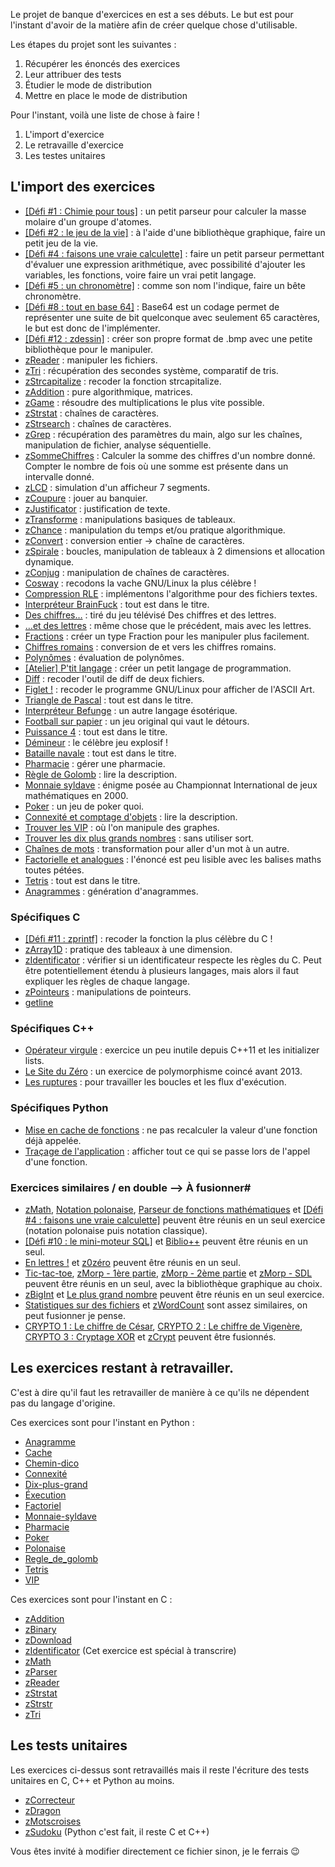 Le projet de banque d'exercices en est a ses débuts. Le but est pour l'instant d'avoir de la matière afin de créer quelque chose d'utilisable.

Les étapes du projet sont les suivantes :

1. Récupérer les énoncés des exercices
2. Leur attribuer des tests
3. Étudier le mode de distribution
4. Mettre en place le mode de distribution


Pour l'instant, voilà une liste de chose à faire !

  1) L'import d'exercice
  2) Le retravaille d'exercice
  3) Les testes unitaires

L'import des exercices
-------------------

  - [[Défi #1 : Chimie pour tous]](http://fr.openclassrooms.com/forum/sujet/fait-defis-1-zmol-la-chimie-pour-tous-73164) : un petit parseur pour calculer la masse molaire d'un groupe d'atomes.
  - [[Défi #2 : le jeu de la vie]](http://fr.openclassrooms.com/forum/sujet/fait-defis-2-le-jeu-de-la-vie-79892) : à l'aide d'une bibliothèque graphique, faire un petit jeu de la vie.
  - [[Défi #4 : faisons une vraie calculette]](http://fr.openclassrooms.com/forum/sujet/fait-defis-4-faisons-une-vraie-calculette-88111) : faire un petit parseur permettant d'évaluer une expression arithmétique, avec possibilité d'ajouter les variables, les fonctions, voire faire un vrai petit langage.
  - [[Défi #5 : un chronomètre]](http://fr.openclassrooms.com/forum/sujet/fait-defis-5-un-chronometre-77081) : comme son nom l'indique, faire un bête chronomètre.
  - [[Défi #8 : tout en base 64]](http://fr.openclassrooms.com/forum/sujet/defis-8-tout-en-base64-19054?page=1) : Base64 est un codage permet de représenter une suite de bit quelconque avec seulement 65 caractères, le but est donc de l'implémenter.
  - [[Défi #12 : zdessin]](http://fr.openclassrooms.com/forum/sujet/defis-12-zdessin-30177) : créer son propre format de .bmp avec une petite bibliothèque pour le manipuler.
  - [zReader](http://fr.openclassrooms.com/forum/sujet/exercices-pour-debutants-en-c-16443#message-3053268) : manipuler les fichiers.
  - [zTri](http://fr.openclassrooms.com/forum/sujet/exercices-pour-debutants-en-c-16443?page=6#message-3105977) : récupération des secondes système, comparatif de tris.
  - [zStrcapitalize](http://fr.openclassrooms.com/forum/sujet/exercices-pour-debutants-en-c-16443?page=8#message-3137183) : recoder la fonction strcapitalize.
  - [zAddition](http://fr.openclassrooms.com/forum/sujet/exercices-pour-debutants-en-c-16443?page=11#message-3171021) : pure algorithmique, matrices.
  - [zGame](http://fr.openclassrooms.com/forum/sujet/exercices-pour-debutants-en-c-16443?page=15#message-3334599) : résoudre des multiplications le plus vite possible.
  - [zStrstat](http://fr.openclassrooms.com/forum/sujet/exercices-pour-debutants-en-c-16443?page=21#message-3526460) : chaînes de caractères.
  - [zStrsearch](http://fr.openclassrooms.com/forum/sujet/exercices-pour-debutants-en-c-16443?page=25#message-3643610) : chaînes de caractères.
  - [zGrep](http://fr.openclassrooms.com/forum/sujet/exercices-pour-debutants-en-c-16443?page=30#message-3951095) : récupération des paramètres du main, algo sur les chaînes, manipulation de fichier, analyse séquentielle.
  - [zSommeChiffres](http://fr.openclassrooms.com/forum/sujet/exercices-pour-debutants-en-c-16443?page=45#message-4568956) :  Calculer la somme des chiffres d'un nombre donné. Compter le nombre de fois où une somme est présente dans un intervalle donné.
  - [zLCD](http://fr.openclassrooms.com/forum/sujet/exercices-pour-debutants-en-c-16443?page=53#message-4718325) : simulation d'un afficheur 7 segments.
  - [zCoupure](http://fr.openclassrooms.com/forum/sujet/exercices-pour-debutants-en-c-16443?page=53#message-4756572) : jouer au banquier.
  - [zJustificator](http://fr.openclassrooms.com/forum/sujet/exercices-pour-debutants-en-c-suite-31735?page=2#message-4906896) : justification de texte.
  - [zTransforme](http://fr.openclassrooms.com/forum/sujet/exercices-pour-debutants-en-c-suite-31735?page=2#message-4977843) : manipulations basiques de tableaux.
  - [zChance](http://fr.openclassrooms.com/forum/sujet/exercices-pour-debutants-en-c-suite-31735?page=3#message-5092262) : manipulation du temps et/ou pratique algorithmique.
  - [zConvert](http://fr.openclassrooms.com/forum/sujet/exercices-pour-debutants-en-c-suite-31735?page=6#message-5179815) : conversion entier -> chaîne de caractères.
  - [zSpirale](http://fr.openclassrooms.com/forum/sujet/exercices-pour-debutants-en-c-suite-31735?page=7#message-5587869) : boucles, manipulation de tableaux à 2 dimensions et allocation dynamique.
  - [zConjug](http://fr.openclassrooms.com/forum/sujet/exercices-pour-debutants-en-c-suite-31735?page=8#message-5994797) : manipulation de chaînes de caractères.
  - [Cosway](https://openclassrooms.com/forum/sujet/exercices-venez-vous-entrainer-41065#message-2331744) : recodons la vache GNU/Linux la plus célèbre !
  - [Compression RLE](https://openclassrooms.com/forum/sujet/exercices-venez-vous-entrainer-41065?page=8#message-2559878) : implémentons l'algorithme pour des fichiers textes.
  - [Interpréteur BrainFuck](https://openclassrooms.com/forum/sujet/exercices-venez-vous-entrainer-41065?page=15#message-2688641) : tout est dans le titre.
  - [Des chiffres…](https://openclassrooms.com/forum/sujet/exercices-venez-vous-entrainer-41065?page=21#message-2866746) : tiré du jeu télévisé Des chiffres et des lettres.
  - […et des lettres](https://openclassrooms.com/forum/sujet/exercices-venez-vous-entrainer-41065?page=24#message-2973867) : même chose que le précédent, mais avec les lettres.
  - [Fractions](https://openclassrooms.com/forum/sujet/exercices-venez-vous-entrainer-41065?page=24#message-3053616) : créer un type Fraction pour les manipuler plus facilement.
  - [Chiffres romains](https://openclassrooms.com/forum/sujet/exercices-venez-vous-entrainer-41065?page=32#message-3438816) : conversion de et vers les chiffres romains.
  - [Polynômes](https://openclassrooms.com/forum/sujet/exercices-venez-vous-entrainer-41065?page=33#message-3556904) : évaluation de polynômes.
  - [[Atelier] P'tit langage](https://openclassrooms.com/forum/sujet/atelier-p-tit-langage-73961) : créer un petit langage de programmation.
  - [Diff](https://openclassrooms.com/forum/sujet/exercices-venez-vous-entrainer-41065?page=36#message-3663973) : recoder l'outil de diff de deux fichiers.
  - [Figlet !](https://openclassrooms.com/forum/sujet/exercices-venez-vous-entrainer-41065?page=37#message-3793662) : recoder le programme GNU/Linux pour afficher de l'ASCII Art.
  - [Triangle de Pascal](https://openclassrooms.com/forum/sujet/exercices-venez-vous-entrainer-41065?page=40#message-5523306) : tout est dans le titre.
  - [Interpréteur Befunge](https://openclassrooms.com/forum/sujet/exercices-venez-vous-entrainer-41065?page=42#message-6350702) : un autre langage ésotérique.
  - [Football sur papier](https://openclassrooms.com/forum/sujet/exercices-venez-vous-entrainer-95469?page=10#message-6569520) : un jeu original qui vaut le détours.
  - [Puissance 4](https://openclassrooms.com/forum/sujet/exercices-venez-vous-entrainer-95469?page=12#message-6629631) : tout est dans le titre.
  - [Démineur](https://openclassrooms.com/forum/sujet/exercices-venez-vous-entrainer-95469?page=16#message-7308691) : le célèbre jeu explosif !
  - [Bataille navale](https://openclassrooms.com/forum/sujet/exercices-venez-vous-entrainer-95469?page=19#message-7891082) : tout est dans le titre.
  - [Pharmacie](https://openclassrooms.com/forum/sujet/exercice-poo-pharmacie) : gérer une pharmacie.
  - [Règle de Golomb](https://openclassrooms.com/forum/sujet/exercice-regle-de-golomb-90007#message-6477613) : lire la description.
  - [Monnaie syldave](https://openclassrooms.com/forum/sujet/monnaie-syldave-17052#message-5154284) : énigme posée au Championnat International de jeux mathématiques en 2000.
  - [Poker](https://openclassrooms.com/forum/sujet/poker-13840#message-6354951) : un jeu de poker quoi.
  - [Connexité et comptage d'objets](https://openclassrooms.com/forum/sujet/exercice-moyen-connexite-et-comptage-d-objets-55755#message-5212991) : lire la description.
  - [Trouver les VIP](https://openclassrooms.com/forum/sujet/exercice-moyen-avance-trouver-les-vip-62523#message-6036042) : où l'on manipule des graphes.
  - [Trouver les dix plus grands nombres](https://openclassrooms.com/forum/sujet/exercice-trouver-les-dix-plus-grands-nombres-63503#message-6527864) : sans utiliser sort.
  - [Chaînes de mots](https://openclassrooms.com/forum/sujet/exercice-chaine-de-mots#message-84285368) : transformation pour aller d'un mot à un autre.
  - [Factorielle et analogues](https://openclassrooms.com/forum/sujet/exercice-la-factorielle-et-ses-analogues-37120#message-6028700) : l'énoncé est peu lisible avec les balises maths toutes pétées.
  - [Tetris](https://openclassrooms.com/forum/sujet/pygame-mini-projet-tetris-77848#message-5569352) : tout est dans le titre.
  - [Anagrammes](https://openclassrooms.com/forum/sujet/exercice-generer-tous-les-anagrammes-96770#message-5202256) : génération d'anagrammes.
 
### Spécifiques C #
 
 - [[Défi #11 : zprintf]](http://fr.openclassrooms.com/forum/sujet/defis-11-zprintf-93267) : recoder la fonction la plus célèbre du C !
 - [zArray1D](http://fr.openclassrooms.com/forum/sujet/exercices-pour-debutants-en-c-16443?page=48#message-4613259) : pratique des tableaux à une dimension.
 - [zIdentificator](http://fr.openclassrooms.com/forum/sujet/zidentificator-26334) : vérifier si un identificateur respecte les règles du C. Peut être potentiellement étendu à plusieurs langages, mais alors il faut expliquer les règles de chaque langage.
 - [zPointeurs](http://fr.openclassrooms.com/forum/sujet/exercices-pour-debutants-en-c-suite-31735?page=3#message-5035315) : manipulations de pointeurs.
 - [getline](http://fr.openclassrooms.com/forum/sujet/exercices-pour-debutants-en-c-suite-31735?page=8#message-5880450) 


### Spécifiques C++ #
 
 - [Opérateur virgule](https://openclassrooms.com/forum/sujet/exercices-venez-vous-entrainer-41065?page=8#message-2559878) : exercice un peu inutile depuis C++11 et les initializer lists.
 - [Le Site du Zéro](https://openclassrooms.com/forum/sujet/exercices-venez-vous-entrainer-95469?page=7#message-6453933) : un exercice de polymorphisme coincé avant 2013.
 - [Les ruptures](https://openclassrooms.com/forum/sujet/exercices-venez-vous-entrainer-95469?page=22#message-92378811) : pour travailler les boucles et les flux d'exécution.
 
### Spécifiques Python #
 
 - [Mise en cache de fonctions](https://openclassrooms.com/forum/sujet/exercice-mise-en-cache-des-fonctions-92251#message-6363088) : ne pas recalculer la valeur d'une fonction déjà appelée.
 - [Traçage de l'application](https://openclassrooms.com/forum/sujet/exercice-moyen-avance-tracage-de-l-execution-38393#message-5868647) : afficher tout ce qui se passe lors de l'appel d'une fonction.
 
### Exercices similaires / en double --> À fusionner#
 
 - [zMath](http://fr.openclassrooms.com/forum/sujet/exercices-pour-debutants-en-c-16443?page=13#message-3228743), [Notation polonaise](https://openclassrooms.com/forum/sujet/exercice-intermediaire-calcul-en-notation-polonaise-95987#message-5346757), [Parseur de fonctions mathématiques](https://openclassrooms.com/forum/sujet/exercices-venez-vous-entrainer-41065?page=37#message-4046707) et [[Défi #4 : faisons une vraie calculette]](http://fr.openclassrooms.com/forum/sujet/fait-defis-4-faisons-une-vraie-calculette-88111) peuvent être réunis en un seul exercice (notation polonaise puis notation classique).
 - [[Défi #10 : le mini-moteur SQL]](http://fr.openclassrooms.com/forum/sujet/defis-10-le-mini-moteur-sql-13921) et [Biblio++](https://openclassrooms.com/forum/sujet/exercices-venez-vous-entrainer-95469?page=7#message-6448659) peuvent être réunis en un seul.
 - [En lettres !](https://openclassrooms.com/forum/sujet/exercices-venez-vous-entrainer-95469?page=10#message-6532605) et [z0zéro](http://fr.openclassrooms.com/forum/sujet/exercices-pour-debutants-en-c-16443?page=39#message-4523645) peuvent être réunis en un seul.
 - [Tic-tac-toe](https://openclassrooms.com/forum/sujet/exercices-venez-vous-entrainer-95469#message-6391860), [zMorp - 1ère partie](http://fr.openclassrooms.com/forum/sujet/zmorp-1ere-partie-38685), [zMorp - 2ème partie](http://fr.openclassrooms.com/forum/sujet/zmorp-2eme-partie-24265#message-5785092) et [zMorp - SDL](http://fr.openclassrooms.com/forum/sujet/zmorp-sdl-15878) peuvent être réunis en un seul, avec la bibliothèque graphique au choix.
 - [zBigInt](http://fr.openclassrooms.com/forum/sujet/exercices-pour-debutants-en-c-16443?page=51#message-4657434) et [Le plus grand nombre](https://openclassrooms.com/forum/sujet/exercices-venez-vous-entrainer-41065?page=4#message-2447257) peuvent être réunis en un seul exercice.
 - [Statistiques sur des fichiers](https://openclassrooms.com/forum/sujet/exercices-venez-vous-entrainer-41065?page=15#message-2688641) et [zWordCount](http://fr.openclassrooms.com/forum/sujet/exercices-pour-debutants-en-c-16443?page=54#message-4816727) sont assez similaires, on peut fusionner je pense.
 - [CRYPTO 1 : Le chiffre de César](https://openclassrooms.com/forum/sujet/exercices-venez-vous-entrainer-41065?page=28#message-3168261), [CRYPTO 2 : Le chiffre de Vigenère](https://openclassrooms.com/forum/sujet/exercices-venez-vous-entrainer-41065?page=29#message-3242075), [CRYPTO 3 : Cryptage XOR](https://openclassrooms.com/forum/sujet/exercices-venez-vous-entrainer-41065?page=31#message-3337550) et [zCrypt](http://fr.openclassrooms.com/forum/sujet/exercices-pour-debutants-en-c-suite-31735?page=7#message-5500579) peuvent être fusionnés.


Les exercices restant à retravailler.
--------------------------------

C'est à dire qu'il faut les retravailler de manière à ce qu'ils ne dépendent
pas du langage d'origine. 

Ces exercices sont pour l'instant en Python :

 - [Anagramme](python/anagramme)
 - [Cache](python/cache)
 - [Chemin-dico](python/chemin-dico)
 - [Connexité](python/connexité)
 - [Dix-plus-grand](python/dix-plus-grand)
 - [Éxecution](python/execution)
 - [Factoriel](python/factoriel)
 - [Monnaie-syldave](python/monnaie-syldave)
 - [Pharmacie](python/pharmacie)
 - [Poker](python/poker)
 - [Polonaise](python/polonaise)
 - [Regle\_de\_golomb](python/regle_de_golomb)
 - [Tetris](python/tetris)
 - [VIP](python/VIP)

Ces exercices sont pour l'instant en C :

 - [zAddition](c/zAddition)
 - [zBinary](c/zBinary)
 - [zDownload](c/zDownload)
 - [zIdentificator](c/zIdentificator) (Cet exercice est spécial à transcrire) 
 - [zMath](c/zMath)
 - [zParser](c/zParser)
 - [zReader](c/zReader)
 - [zStrstat](c/zStrstat)
 - [zStrstr](c/zStrstr)
 - [zTri](c/zTri)


Les tests unitaires
---------------

Les exercices ci-dessus sont retravaillés mais il reste l'écriture des tests unitaires en C, C++ et Python au moins.

 - [zCorrecteur](algo/zCorrecteur)
 - [zDragon](algo/zDragon)
 - [zMotscroises](algo/zMotscroises)
 - [zSudoku](algo/zSudoku) (Python c'est fait, il reste C et C++)

Vous êtes invité à modifier directement ce fichier sinon, je le ferrais 😉

